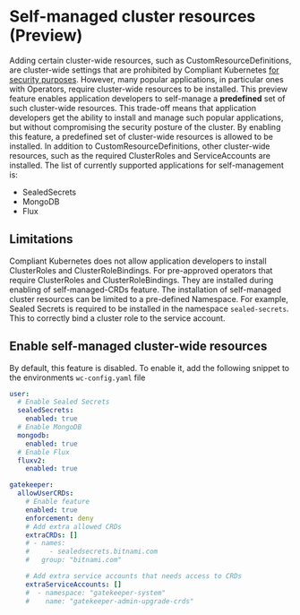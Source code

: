 # Self-managed cluster resources (Preview)

Adding certain cluster-wide resources, such as CustomResourceDefinitions, are cluster-wide settings that are prohibited by Compliant Kubernetes [for security purposes](../user-guide/demarcation.md).
However, many popular applications, in particular ones with Operators, require cluster-wide resources to be installed.
This preview feature enables application developers to self-manage a **predefined** set of such cluster-wide resources.
This trade-off means that application developers get the ability to install and manage such popular applications, but without compromising the security posture of the cluster.
By enabling this feature, a predefined set of cluster-wide resources is allowed to be installed.
In addition to CustomResourceDefinitions, other cluster-wide resources, such as the required ClusterRoles and ServiceAccounts are installed.
The list of currently supported applications for self-management is:

- SealedSecrets
- MongoDB
- Flux

## Limitations

Compliant Kubernetes does not allow application developers to install ClusterRoles and ClusterRoleBindings.
For pre-approved operators that require ClusterRoles and ClusterRoleBindings.
They are installed during enabling of self-managed-CRDs feature.
The installation of self-managed cluster resources can be limited to a pre-defined Namespace. For example, Sealed Secrets is required to be installed in the namespace `sealed-secrets`. This to correctly bind a cluster role to the service account.

## Enable self-managed cluster-wide resources

By default, this feature is disabled.
To enable it, add the following snippet to the environments `wc-config.yaml` file

```yaml
user:
  # Enable Sealed Secrets
  sealedSecrets:
    enabled: true
  # Enable MongoDB
  mongodb:
    enabled: true
  # Enable Flux
  fluxv2:
    enabled: true

gatekeeper:
  allowUserCRDs:
    # Enable feature
    enabled: true
    enforcement: deny
    # Add extra allowed CRDs
    extraCRDs: []
    # - names:
    #     - sealedsecrets.bitnami.com
    #   group: "bitnami.com"

    # Add extra service accounts that needs access to CRDs
    extraServiceAccounts: []
    #  - namespace: "gatekeeper-system"
    #    name: "gatekeeper-admin-upgrade-crds"
```
